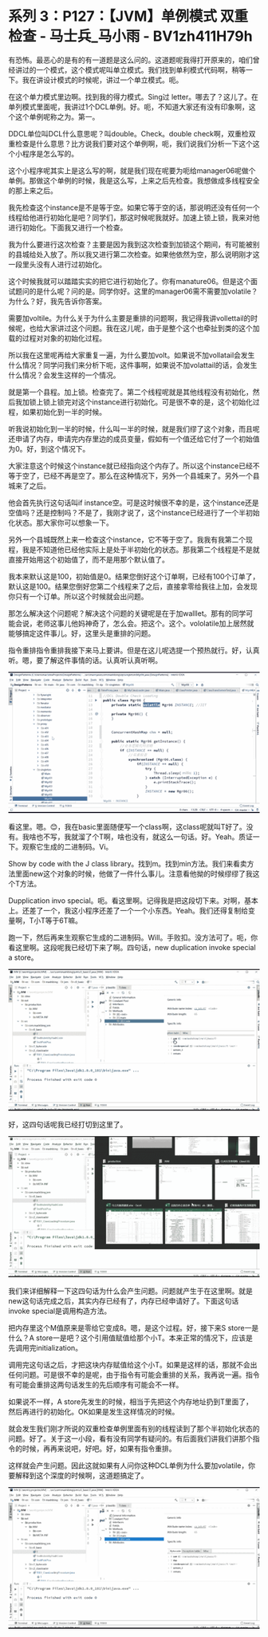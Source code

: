 # 系列 3：P127：【JVM】单例模式 双重检查 - 马士兵_马小雨 - BV1zh411H79h

有恐怖。最恶心的是有的有一道题是这么问的。这道题呢我得打开原来的，咱们曾经讲过的一个模式，这个模式呢叫单立模式。我们找到单利模式代码啊，稍等一下。我在讲设计模式的时候呢，讲过一个单立模式。呃。

在这个单力模式里边啊。找到我的得力模式。Sing过 letter。哪去了？这儿了。在单列模式里面呢，我讲过1个DCL单例。好。呃，不知道大家还有没有印象啊，这个这个单例呢称之为。第一。

DDCL单位叫DCL什么意思呢？叫double。Check。double check啊，双重检双重检查是什么意思？比方说我们要对这个单例啊，呃，我们说我们分析一下这个这个小程序是怎么写的。

这个小程序呢其实上是这么写的啊，就是我们现在呢要为呃给manager06呢做个单例。那做这个单例的时候，我是这么写，上来之后先检查。我想做成多线程安全的那上来之后。

我先检查这个instance是不是等于空。如果它等于空的话，那说明还没有任何一个线程给他进行初始化是吧？同学们，那这时候呢我就好。加速上锁上锁，我来对他进行初始化。下面我又进行一个检查。

我为什么要进行这次检查？主要是因为我到这次检查到加锁这个期间，有可能被别的县城给处入放了。所以我又进行第二次检查。如果他依然为空，那么说明刚才这一段里头没有人进行过初始化。

这个时候我就可以踏踏实实的把它进行初始化了。你有manature06。但是这个面试题问的是什么呢？问的是。同学你好。这里的manager06需不需要加volatile？为什么？好，我先告诉你答案。

需要加voltile。为什么关于为什么主要是重排的问题啊，我记得我讲vollettail的时候呢，也给大家讲过这个问题。我在这儿呢，由于是整个这个也牵扯到类的这个加载的过程对对象的初始化过程。

所以我在这里呢再给大家重复一遍，为什么要加volt。如果说不加vollatail会发生什么情况？同学问我们来分析下呃，这件事啊，如果说不加volattail的话，会发生什么情况？会发生这样的一个情况。

就是第一个县程。加上锁。检查完了。第二个线程呢就是其他线程没有初始化，然后我加锁上锁上锁完对这个instance进行初始化。可是很不幸的是，这个初始化过程，如果初始化到一半的时候。

听我说初始化到一半的时候，什么叫一半的时候，就是我们缪了这个对象，而且呢还申请了内存，申请完内存里边的成员变量，假如有一个值还给它付了一个初始值为0。好，到这个情况下。

大家注意这个时候这个instance就已经指向这个内存了。所以这个instance已经不等于空了，已经不再是空了。那么在这种情况下，另外一个县城来了。另外一个县城来了之后。

他会首先执行这句话叫if instance空。可是这时候很不幸的是，这个instance还是空值吗？还是控制吗？不是了，我刚才说了，这个instance已经进行了一个半初始化状态。那大家你可以想象一下。

另外一个县城既然上来一检查这个instance，它不等于空了。我我有我第二个现程，我是不知道他已经他实际上是处于半初始化的状态。那我第二个线程是不是就直接开始用这个初始值了，而不是用那个默认值了。

我本来默认这是100，初始值是0。结果您倒好这个订单啊，已经有100个订单了，默认这是100。结果您倒好您第二个线程来了之后，直接拿零给我往上加，会发现你只有一个订单。所以这个时候就会出问题。

那怎么解决这个问题呢？解决这个问题的关键呢是在于加walllet。那有的同学可能会说，老师这事儿他妈神奇了，怎么会。把这个。这个。vololatile加上居然就能够搞定这件事儿。好，这里头是重排的问题。

指令重排指令重排我接下来马上要讲。但是在这儿呢选提一个预热就行。好，认真听。嗯，要了解这件事情的话。认真听认真听啊。



![](img/fafb0f33809a6eccd4d0e27bd2159d10_1.png)

看这里。嗯。😊，我在basic里面随便写一个class啊，这class呢就叫T好了。没有。我啥也不写，我就溜了个T啊，啥也没有，就这么一句话。好。Yeah。质证一下。观察它生成的二进制码。Vi。

Show by code with the J class library。找到m。找到min方法。我们来看卖方法里面new这个对象的时候，他做了一件什么事儿。注意看他拗的时候缪缪了我这个T方法。

Dupplication invo special。呃。看这里啊。记得我是把这段切下来。对啊，基本上。还差了一个，我这小程序还差了一个一个小东西。Yeah。我们还得复制给变量啊，T小T等于6T嘛。

跑一下，然后再来生观察它生成的二进制码。Will。手败扣。没方法可了。呃，你看这里啊。这段呢我已经切下来了啊。四句话，new duplication invoke special a store。



![](img/fafb0f33809a6eccd4d0e27bd2159d10_3.png)

好，这四句话呢我已经打切到这里了。

![](img/fafb0f33809a6eccd4d0e27bd2159d10_5.png)

我们来详细解释一下这四句话为什么会产生问题。问题就产生于在这里啊。就是new这句话完成之后，其实内存已经有了，内存已经申请好了。下面这句话invoke special是调用构造方法。

把内存里这个M值原来是零给它变成8。嗯，是这个过程。好，接下来S store一是什么？A store一是吧？这个引用值赋值给那个小T。本来正常的情况下，应该是先调用完initialization。

调用完这句话之后，才把这块内存赋值给这个小T。如果是这样的话，那就不会出任何问题。可是很不幸的是呢，由于指令有可能会重排的关系，我再说一遍。指令有可能会重排这两句话发生的先后顺序有可能会不一样。

如果说不一样，A store先发生的时候，相当于先把这个内存地址扔到T里面了，然后再进行的初始化。OK如果是发生这样情况的时候。

就会发生我们刚才所说的双重检查单例里面有别的线程读到了那个半初始化状态的问题。好了。关于这一小段，看有没有同学有疑问的。有后面我们讲我们讲那个指令的时候，再再来说吧，好吧。好，如果有指令重排。

这样就会产生问题。因此这就如果有人问你这种DCL单例为什么要加volatile，你要解释到这个深度的时候啊，这道题搞定了。



![](img/fafb0f33809a6eccd4d0e27bd2159d10_7.png)